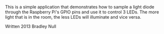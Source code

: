 This is a simple application that demonstrates how to sample a light diode 
through the Raspberry Pi's GPIO pins and use it to control 3 LEDs. The more 
light that is in the room, the less LEDs will illuminate and vice versa.

Written 2013 Bradley Null
